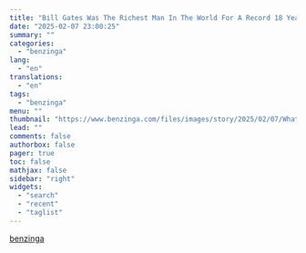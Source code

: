 ```yaml
---
title: "Bill Gates Was The Richest Man In The World For A Record 18 Years — He Says Money Brings Freedom, But Beyond That, &#39;It&#39;s The Same Hamburger&#39;"
date: "2025-02-07 23:00:25"
summary: ""
categories:
  - "benzinga"
lang:
  - "en"
translations:
  - "en"
tags:
  - "benzinga"
menu: ""
thumbnail: "https://www.benzinga.com/files/images/story/2025/02/07/What-Gates-Had-To-Say-.jpeg"
lead: ""
comments: false
authorbox: false
pager: true
toc: false
mathjax: false
sidebar: "right"
widgets:
  - "search"
  - "recent"
  - "taglist"
---
```




[benzinga](https://www.benzinga.com/personal-finance/25/02/43562104/bill-gates-was-the-richest-man-in-the-world-for-a-record-18-years-he-says-money-brings-freedom-but-beyond-that-its-the-same-hamburger)
